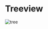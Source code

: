 # Treeview

![tree](https://github.com/user-attachments/assets/d076df54-00af-474b-8788-087de6305ff2)
